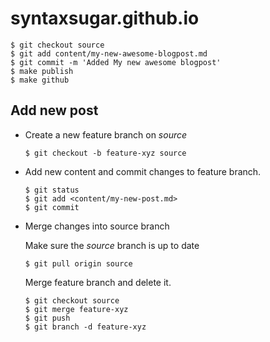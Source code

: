 syntaxsugar.github.io
=====================

    $ git checkout source
    $ git add content/my-new-awesome-blogpost.md
    $ git commit -m 'Added My new awesome blogpost'
    $ make publish
    $ make github

## Add new post

-   Create a new feature branch on *source*

        $ git checkout -b feature-xyz source

-   Add new content and commit changes to feature branch.

        $ git status
        $ git add <content/my-new-post.md>
        $ git commit

-   Merge changes into source branch

    Make sure the *source* branch is up to date

        $ git pull origin source

    Merge feature branch and delete it.
     
        $ git checkout source
        $ git merge feature-xyz
        $ git push
        $ git branch -d feature-xyz

    

